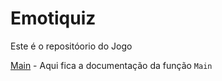 # Emotiquiz
Este é o repositóorio do Jogo

[Main](./main.md) - Aqui fica a documentação da função `Main`

